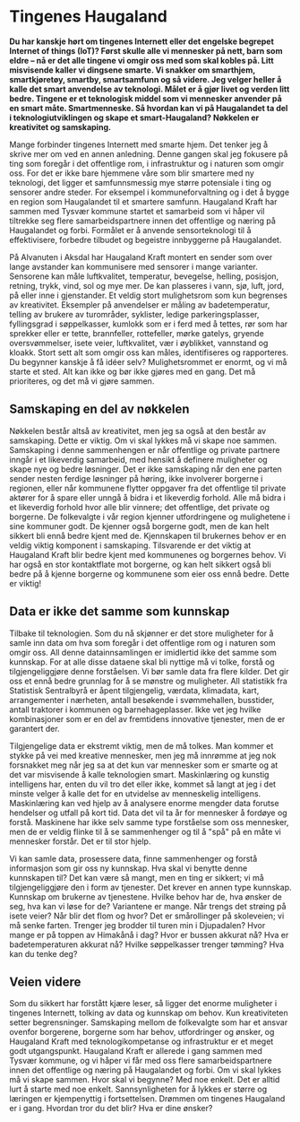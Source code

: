 # Tingenes Haugaland

**Du har kanskje hørt om tingenes Internett eller det engelske begrepet Internet of things (IoT)? Først skulle alle vi mennesker på nett, barn som eldre – nå er det alle tingene vi omgir oss med som skal kobles på. Litt misvisende kaller vi dingsene smarte. Vi snakker om smarthjem, smartkjøretøy, smartby, smartsamfunn og så videre. Jeg velger heller å kalle det smart anvendelse av teknologi. Målet er å gjør livet og verden litt bedre. Tingene er et teknologisk middel som vi mennesker anvender på en smart måte. Smartmenneske. Så hvordan kan vi på Haugalandet ta del i teknologiutviklingen og skape et smart-Haugaland? Nøkkelen er kreativitet og samskaping.**

Mange forbinder tingenes Internett med smarte hjem. Det tenker jeg å skrive mer om ved en annen anledning. Denne gangen skal jeg fokusere på ting som foregår i det offentlige rom, i infrastruktur og i naturen som omgir oss. For det er ikke bare hjemmene våre som blir smartere med ny teknologi, det ligger et samfunnsmessig mye større potensiale i ting og sensorer andre steder. For eksempel i kommuneforvaltning og i det å bygge en region som Haugalandet til et smartere samfunn. Haugaland Kraft har sammen med Tysvær kommune startet et samarbeid som vi håper vil tiltrekke seg flere samarbeidspartnere innen det offentlige og næring på Haugalandet og forbi. Formålet er å anvende sensorteknologi til å effektivisere, forbedre tilbudet og begeistre innbyggerne på Haugalandet.

På Alvanuten i Aksdal har Haugaland Kraft montert en sender som over lange avstander kan kommunisere med sensorer i mange varianter. Sensorene kan måle luftkvalitet, temperatur, bevegelse, helling, posisjon, retning, trykk, vind, sol og mye mer. De kan plasseres i vann, sjø, luft, jord, på eller inne i gjenstander. Et veldig stort mulighetsrom som kun begrenses av kreativitet. Eksempler på anvendelser er måling av badetemperatur, telling av brukere av turområder, syklister, ledige parkeringsplasser, fyllingsgrad i søppelkasser, kumlokk som er i ferd med å tettes, rør som har sprekker eller er tette, brannfeller, rottefeller, mørke gatelys, gryende oversvømmelser, isete veier, luftkvalitet, vær i øyblikket, vannstand og kloakk. Stort sett alt som omgir oss kan måles, identifiseres og rapporteres. Du begynner kanskje å få idéer selv? Mulighetsrommet er enormt, og vi må starte et sted. Alt kan ikke og bør ikke gjøres med en gang. Det må prioriteres, og det må vi gjøre sammen.

## Samskaping en del av nøkkelen

Nøkkelen består altså av kreativitet, men jeg sa også at den består av samskaping. Dette er viktig. Om vi skal lykkes må vi skape noe sammen. Samskaping i denne sammenhengen er når offentlige og private partnere inngår i et likeverdig samarbeid, med hensikt å definere muligheter og skape nye og bedre løsninger. Det er ikke samskaping når den ene parten sender nesten ferdige løsninger på høring, ikke involverer borgerne i regionen, eller når kommunene flytter oppgaver fra det offentlige til private aktører for å spare eller unngå å bidra i et likeverdig forhold. Alle må bidra i et likeverdig forhold hvor alle blir vinnere; det offentlige, det private og borgerne. De folkevalgte i vår region kjenner utfordringene og mulighetene i sine kommuner godt. De kjenner også borgerne godt, men de kan helt sikkert bli ennå bedre kjent med de. Kjennskapen til brukernes behov er en veldig viktig komponent i samskaping. Tilsvarende er det viktig at Haugaland Kraft blir bedre kjent med kommunenes og borgernes behov. Vi har også en stor kontaktflate mot borgerne, og kan helt sikkert også bli bedre på å kjenne borgerne og kommunene som eier oss ennå bedre. Dette er viktig!

## Data er ikke det samme som kunnskap

Tilbake til teknologien. Som du nå skjønner er det store muligheter for å samle inn data om hva som foregår i det offentlige rom og i naturen som omgir oss. All denne datainnsamlingen er imidlertid ikke det samme som kunnskap. For at alle disse dataene skal bli nyttige må vi tolke, forstå og tilgjengeliggjøre denne forståelsen. Vi bør samle data fra flere kilder. Det gir oss et ennå bedre grunnlag for å se mønstre og muligheter. All statistikk fra Statistisk Sentralbyrå er åpent tilgjengelig, værdata, klimadata, kart, arrangementer i nærheten, antall besøkende i svømmehallen, busstider, antall traktorer i kommunen og barnehageplasser. Ikke vet jeg hvilke kombinasjoner som er en del av fremtidens innovative tjenester, men de er garantert der.

Tilgjengelige data er ekstremt viktig, men de må tolkes. Man kommer et stykke på vei med kreative mennesker, men jeg må innrømme at jeg nok forsnakket meg når jeg sa at det kun var mennesker som er smarte og at det var misvisende å kalle teknologien smart. Maskinlæring og kunstig intelligens har, enten du vil tro det eller ikke, kommet så langt at jeg i det minste velger å kalle det for en utvidelse av menneskelig intelligens. Maskinlæring kan ved hjelp av å analysere enorme mengder data forutse hendelser og utfall på kort tid. Data det vil ta år for mennesker å fordøye og forstå. Maskinene har ikke selv samme type forståelse som oss mennesker, men de er veldig flinke til å se sammenhenger og til å "spå" på en måte vi mennesker forstår. Det er til stor hjelp.

Vi kan samle data, prosessere data, finne sammenhenger og forstå informasjon som gir oss ny kunnskap. Hva skal vi benytte denne kunnskapen til? Det kan være så mangt, men en ting er sikkert; vi må tilgjengeliggjøre den i form av tjenester. Det krever en annen type kunnskap. Kunnskap om brukerne av tjenestene. Hvilke behov har de, hva ønsker de seg, hva kan vi løse for de? Variantene er mange. Når trengs det strøing på isete veier? Når blir det flom og hvor? Det er smårollinger på skoleveien; vi må senke farten. Trenger jeg brodder til turen min i Djupadalen? Hvor mange er på toppen av Himakånå i dag? Hvor er bussen akkurat nå? Hva er badetemperaturen akkurat nå? Hvilke søppelkasser trenger tømming? Hva kan du tenke deg?

## Veien videre

Som du sikkert har forstått kjære leser, så ligger det enorme muligheter i tingenes Internett, tolking av data og kunnskap om behov. Kun kreativiteten setter begrensninger. Samskaping mellom de folkevalgte som har et ansvar ovenfor borgerene, borgerne som har behov, utfordringer og ønsker, og Haugaland Kraft med teknologikompetanse og infrastruktur er et meget godt utgangspunkt. Haugaland Kraft er allerede i gang sammen med Tysvær kommune, og vi håper vi får med oss flere samarbeidspartnere innen det offentlige og næring på Haugalandet og forbi. Om vi skal lykkes må vi skape sammen. Hvor skal vi begynne? Med noe enkelt. Det er alltid lurt å starte med noe enkelt. Sannsynligheten for å lykkes er større og læringen er kjempenyttig i fortsettelsen. Drømmen om tingenes Haugaland er i gang. Hvordan tror du det blir? Hva er dine ønsker?





